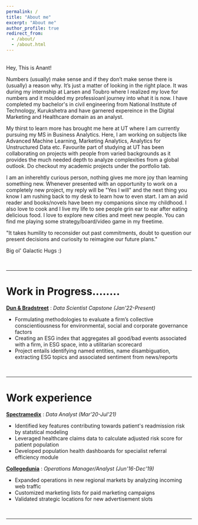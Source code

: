 ```yaml
---
permalink: /
title: "About me"
excerpt: "About me"
author_profile: true
redirect_from: 
  - /about/
  - /about.html
---
```


<br>Hey, This is Anant! <br>

Numbers (usually) make sense and if they don’t make sense there is (usually) a reason why. It’s just a matter of looking in the right place. It was during my internship at Larsen and Toubro where I realized my love for numbers and it moulded my professioanl journey into what it is now. I have completed my bachelor's in civil engineering from National Institute of Technology, Kurukshetra and have garnered expereince in the Digital Marketing and Healthcare domain as an analyst.

My thirst to learn more has brought me here at UT where I am currently pursuing my MS in Business Analytics. Here, I am working on subjects like Advanced Machine Learning, Marketing Analytics, Analytics for Unstructured Data etc. Favourite part of studying at UT has been collaborating on projects with people from varied backgrounds as it provides the much needed depth to analyze complexities from a global outlook. Do checkout my academic projects under the portfolio tab.

I am an inherehtly curious person, nothing gives me more joy than learning something new. Whenever presented with an opportunity to work on a completely new project, my reply will be "Yes I will" and the next thing you know I am rushing back to my desk to learn how to even start. I am an avid reader and books/novels have been my companions since my childhood. I also love to cook and I live my life to see people grin ear to ear after eating delicious food. I love to explore new cities and meet new people. You can find me playing some strategy/board/video game in my freetime.

"It takes humility to reconsider out past commitments, doubt to question our present decisions and curiosity to reimagine our future plans."

Big ol' Galactic Hugs :)

<br>

---
# Work in Progress........
**[Dun & Bradstreet](https://www.dnb.com/)** : _Data Scientist Capstone (Jan'22-Present)_ <br>
  * Formulating methodologies to evaluate a firm’s collective conscientiousness for environmental, social and corporate governance factors
  * Creating an ESG index that aggregates all good/bad events associated with a firm, in ESG space, into a utilitarian scorecard
  * Project entails identifying named entities, name disambiguation, extracting ESG topics and associated sentiment from news/reports


<br>

---
# Work experience

**[Spectramedix](https://www.spectramedix.com/)** : _Data Analyst (Mar'20-Jul'21)_
  * Identified key features contributing towards patient's readmission risk by statstical modeling
  * Leveraged healthcare claims data to calculate adjusted risk score for patient population
  * Developed population health dashboards for specialist referral efficiency module

**[Collegedunia](https://collegedunia.com/)** : _Operations Manager/Analyst (Jun'16-Dec'19)_
  * Expanded operations in new regional markets by analyzing incoming web traffic
  * Customized marketing lists for paid marketing campaigns
  * Validated strategic locations for new advertisement slots


<br>

---


